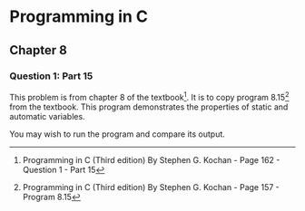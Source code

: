 # Programming in C
## Chapter 8
### Question 1: Part 15

This problem is from chapter 8 of the textbook[^1]. It is to copy program 8.15[^2] from the textbook. This program demonstrates the properties of static and automatic variables.

You may wish to run the program and compare its output.


[^1]: Programming in C (Third edition) By Stephen G. Kochan - Page 162 - Question 1 - Part 15
[^2]: Programming in C (Third edition) By Stephen G. Kochan - Page 157 - Program 8.15